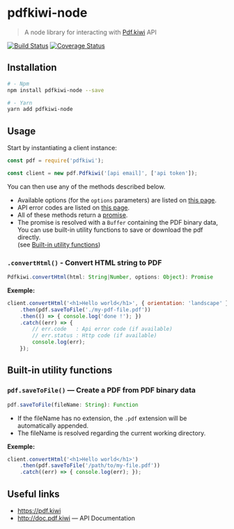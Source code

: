 # pdfkiwi-node

> A node library for interacting with [Pdf.kiwi](https://pdf.kiwi) API

[![Build Status](https://travis-ci.org/pdfkiwi/node-lib.svg?branch=master)](https://travis-ci.org/pdfkiwi/node-lib)
[![Coverage Status](https://coveralls.io/repos/github/pdfkiwi/node-lib/badge.svg?branch=master)](https://coveralls.io/github/pdfkiwi/node-lib?branch=master)

## Installation

```bash
# - Npm
npm install pdfkiwi-node --save

# - Yarn
yarn add pdfkiwi-node
```

## Usage

Start by instantiating a client instance:

```js
const pdf = require('pdfkiwi');

const client = new pdf.Pdfkiwi('[api email]', ['api token']);
```

You can then use any of the methods described below.

- Available options (for the `options` parameters) are listed on [this page](https://doc.pdf.kiwi/options-list.html).
- API error codes are listed on [this page](https://doc.pdf.kiwi/error-codes.html).
- All of these methods return a [promise](https://developer.mozilla.org/en-US/docs/Web/JavaScript/Reference/Global_Objects/Promise).
- The promise is resolved with a `Buffer` containing the PDF binary data,  
  You can use built-in utility functions to save or download the pdf directly.  
  (see [Built-in utility functions](#built-in-utility-functions))

### `.convertHtml()` - Convert HTML string to PDF

```js
Pdfkiwi.convertHtml(html: String|Number, options: Object): Promise
```

__Exemple:__

```js
client.convertHtml('<h1>Hello world</h1>', { orientation: 'landscape' })
    .then(pdf.saveToFile('./my-pdf-file.pdf'))
    .then(() => { console.log('done !'); })
    .catch((err) => {
        // err.code   : Api error code (if available)
        // err.status : Http code (if available)
        console.log(err);
    });
```

## Built-in utility functions

### `pdf.saveToFile()` — Create a PDF from PDF binary data

```js
pdf.saveToFile(fileName: String): Function
```

- If the fileName has no extension, the `.pdf` extension will be automatically appended.
- The fileName is resolved regarding the current working directory.

__Exemple:__

```js
client.convertHtml('<h1>Hello world</h1>')
    .then(pdf.saveToFile('/path/to/my-file.pdf'))
    .catch((err) => { console.log(err); });
```

## Useful links

- https://pdf.kiwi
- http://doc.pdf.kiwi — API Documentation
